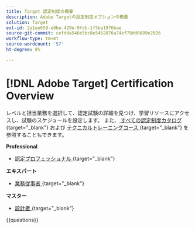 ```yaml
---
title: Target 認定制度の概要
description: Adobe Targetの認定制度オプションの概要
solution: Target
exl-id: 2e1ee659-e9be-429e-9fdb-1f5ba1976bae
source-git-commit: cefdda546e5bc8e5462876a74ef78dd6689e2026
workflow-type: tm+mt
source-wordcount: '57'
ht-degree: 0%

---
```


# [!DNL Adobe Target] Certification Overview

レベルと担当業務を選択して、認定試験の詳細を見つけ、学習リソースにアクセスし、試験のスケジュールを設定します。 また、[ すべての認定制度カタログ ](https://certification.adobe.com/certifications){target="_blank"} および [ テクニカルトレーニングコース ](https://certification.adobe.com/courses/?/courses){target="_blank"} を参照することもできます。

**Professional**

* [ 認定プロフェッショナル ](https://certification.adobe.com/certification/target-business-practitioner-professional){target="_blank"} <!--AD0-E408-->

**エキスパート**

* [ 業務従事者 ](https://certification.adobe.com/certification/target-business-practitioner-expert){target="_blank"} <!--AD0-E406-->

**マスター**

* [ 設計者 ](https://certification.adobe.com/certification/target-architect-master){target="_blank"} <!--AD0-E409-->

{{questions}}


